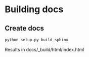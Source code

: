 # Building docs

## Create docs

```bash
python setup.py build_sphinx
```

Results in docs/_build/html/index.html
